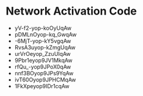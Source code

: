 # Network Activation Code
* yV-f2-yop-koOyUqAw
* pDMLnOyop-kq_GwqAw
* -6MjT-yop-kY5vgqAw
* RvsA3uyop-kZmgUqAw
* urVrOeyop_ZzuUIqAw
* 9Pbr1eyop9JV1MkqAw
* rfQu_-yop9JPoX0qAw
* nnf3BOyop9JPs9YqAw
* ivT60Oyop9JPHCMqAw
* 1FkXpeyop9IDr1cqAw
